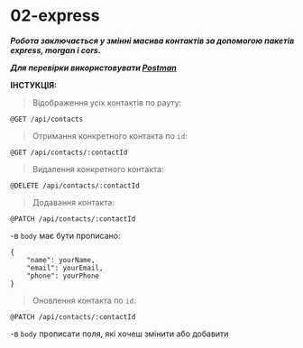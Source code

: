 # 02-express

**_Робота заключається у змінні масива контактів за допомогою пакетів express, morgan і cors._**

**_Для перевірки використовувати [Postman](https://www.getpostman.com/)_**

**ІНСТУКЦІЯ:**

> Відображення усіх контактів по рауту:

```
@GET /api/contacts
```

> Отримання конкретного контакта по `id`:

```
@GET /api/contacts/:contactId
```

> Видалення конкретного контакта:

```
@DELETE /api/contacts/:contactId
```

> Додавання контакта:

```
@PATCH /api/contacts/:contactId
```

-в `body` має бути прописано:

```
{
    "name": yourName,
    "email": yourEmail,
    "phone": yourPhone
}
```

> Оновлення контакта по `id`:

```
@PATCH /api/contacts/:contactId
```

-в `body` прописати поля, які хочеш змінити або добавити
